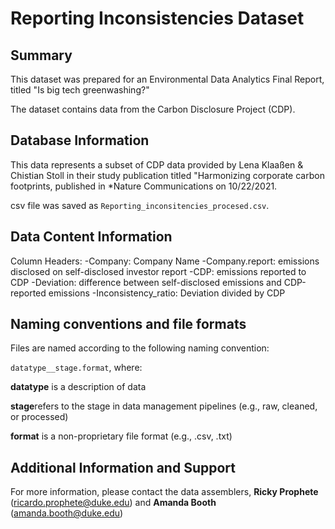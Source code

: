# Reporting Inconsistencies Dataset

## Summary
This dataset was prepared for an Environmental Data Analytics Final Report, titled "Is big tech greenwashing?"

The dataset contains data from the Carbon Disclosure Project (CDP).

## Database Information
This data represents a subset of CDP data provided by Lena Klaaßen & Chistian Stoll in their study publication titled  "Harmonizing corporate carbon footprints, published in *Nature Communications on 10/22/2021. 

csv file was saved as `Reporting_inconsitencies_procesed.csv`. 


## Data Content Information

Column Headers:
-Company: Company Name
-Company.report: emissions disclosed on self-disclosed investor report
-CDP: emissions reported to CDP
-Deviation: difference between self-disclosed emissions and CDP-reported emissions
-Inconsistency_ratio: Deviation divided by CDP

## Naming conventions and file formats
Files are named according to the following naming convention: 

`datatype__stage.format`, where: 

**datatype** is a description of data 

**stage**refers to the stage in data management pipelines (e.g., raw, cleaned, or processed)

**format** is a non-proprietary file format (e.g., .csv, .txt)

## Additional Information and Support
For more information, please contact the data assemblers, **Ricky Prophete** (ricardo.prophete@duke.edu) and **Amanda Booth** (amanda.booth@duke.edu)